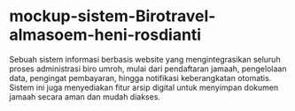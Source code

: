 # mockup-sistem-Birotravel-almasoem-heni-rosdianti
Sebuah sistem informasi berbasis website yang mengintegrasikan seluruh proses administrasi biro umroh, mulai dari pendaftaran jamaah, pengelolaan data, pengingat pembayaran, hingga notifikasi keberangkatan otomatis. Sistem ini juga menyediakan fitur arsip digital untuk menyimpan dokumen jamaah secara aman dan mudah diakses.
